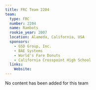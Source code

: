 ```yaml
---
title: FRC Team 2204
team:
  type: FRC
  number: 2204
  name: Rambots
  rookie_year: 2007
  location: Alameda, California, USA
  sponsors:
    - GSD Group, Inc.
    - BAE Systems
    - World's Fare Donuts
    - California Crosspoint High School
  links:
    Website: 
---
```

No content has been added for this team
